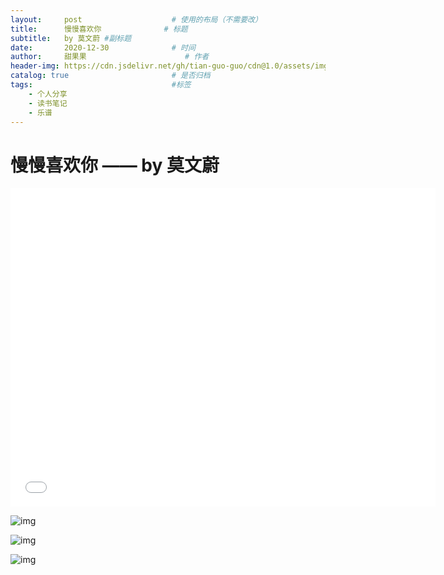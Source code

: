 ```yaml
---
layout:     post                    # 使用的布局（不需要改）
title:      慢慢喜欢你              # 标题 
subtitle:   by 莫文蔚 #副标题
date:       2020-12-30              # 时间
author:     甜果果                      # 作者
header-img: https://cdn.jsdelivr.net/gh/tian-guo-guo/cdn@1.0/assets/img/post-bg-swift2.jpg    #这篇文章标题背景图片
catalog: true                       # 是否归档
tags:                               #标签
    - 个人分享
    - 读书笔记
    - 乐谱
---
```


# 慢慢喜欢你  —— by 莫文蔚

<iframe width="680" height="510"  src="//player.bilibili.com/player.html?aid=20262419&bvid=BV1KW411x7wq&cid=33095903&page=1" scrolling="no" border="0" frameborder="no" framespacing="0" allowfullscreen="true"> </iframe>



![img](https://cdn.jsdelivr.net/gh/tian-guo-guo/cdn@master/assets/picgoimg/20201230091834.png)

![img](https://cdn.jsdelivr.net/gh/tian-guo-guo/cdn@master/assets/picgoimg/20201230091903.png)

![img](https://cdn.jsdelivr.net/gh/tian-guo-guo/cdn@master/assets/picgoimg/20201230091922.png)

